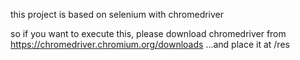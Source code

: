 this project is based on selenium with chromedriver

so if you want to execute this,
please download chromedriver from https://chromedriver.chromium.org/downloads
...and place it at /res